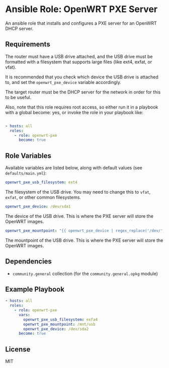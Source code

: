 # Ansible Role: OpenWRT PXE Server

An ansible role that installs and configures a PXE server for an OpenWRT DHCP server.

## Requirements

The router must have a USB drive attached, and the USB drive must be formatted with a filesystem that supports large files (like ext4, exfat, or vfat).

It is recommended that you check which device the USB drive is attached to, and set the `openwrt_pxe_device` variable accordingly.

The target router must be the DHCP server for the network in order for this to be useful.

Also, note that this role requires root access, so either run it in a playbook with a global become: yes, or invoke the role in your playbook like:

```yaml

- hosts: all
  roles:
    - role: openwrt-pxe
      become: true
```

## Role Variables

Available variables are listed below, along with default values (see `defaults/main.yml`):

```yaml
openwrt_pxe_usb_filesystem: ext4
```

The filesystem of the USB drive. You may need to change this to `vfat`, `exfat`, or other common filesystems.

```yaml
openwrt_pxe_device: /dev/sda1
```

The device of the USB drive. This is where the PXE server will store the OpenWRT images.

```yaml
openwrt_pxe_mountpoint: "{{ openwrt_pxe_device | regex_replace('/dev/', '/mnt/') }}"
```

The mountpoint of the USB drive. This is where the PXE server will store the OpenWRT images.

## Dependencies

- `community.general` collection (for the `community.general.opkg` module)

## Example Playbook

```yaml
- hosts: all
  roles:
    - role: openwrt-pxe
      vars:
        openwrt_pxe_usb_filesystem: exfa4
        openwrt_pxe_mountpoint: /mnt/usb
        openwrt_pxe_device: /dev/sda2
      become: true
```

## License

MIT
